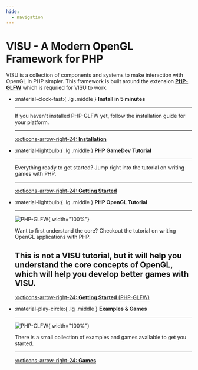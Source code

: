 ```yaml
---
hide:
  - navigation
---
```


# **VISU** - A Modern **OpenGL** Framework for **PHP**

VISU is a collection of components and systems to make interaction with OpenGL in PHP simpler. This framework is built around the extension **[PHP-GLFW](https://github.com/mario-deluna/php-glfw)** which is requried for VISU to work.


<div class="grid cards" markdown>

-   :material-clock-fast:{ .lg .middle } __Install in 5 minutes__

    ---

    If you haven't installed PHP-GLFW yet, follow the installation guide for your platform.

    ---
    [:octicons-arrow-right-24: **Installation**](./getting-started/installation.md)

-   :material-lightbulb:{ .lg .middle } __PHP GameDev Tutorial__

    ---

    Everything ready to get started? Jump right into the tutorial on writing games with PHP.

    ---
    [:octicons-arrow-right-24: **Getting Started**](./getting-started/project-setup.md)

-   :material-lightbulb:{ .lg .middle } __PHP OpenGL Tutorial__

    ---

    ![PHP-GLFW](./../docs-assets/php-glfw/getting_started/basic_pipeline.png){ width="100%"}

    Want to first understand the core? Checkout the tutorial on writing OpenGL applications with PHP.

    This is not a VISU tutorial, but it will help you understand the core concepts of OpenGL, which 
    will help you develop better games with VISU.
    ---

    [:octicons-arrow-right-24: **Getting Started** (PHP-GLFW)](https://phpgl.net/getting-started/window-creation.html)

-   :material-play-circle:{ .lg .middle } __Examples & Games__

    ---

    ![PHP-GLFW](./../docs-assets/visu/games/php-towerdefense/screenshot_01.jpg){ width="100%"}

    There is a small collection of examples and games available to get you started.

    ---

    [:octicons-arrow-right-24: **Games**](./games/0-php-games.md)
</div>
